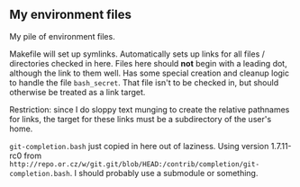 My environment files
--------------------

My pile of environment files. 

Makefile will set up symlinks.  Automatically sets up links for all files / directories checked in here.  Files here should **not** begin with a leading dot, although the link to them well.  Has some special creation and cleanup logic to handle the file `bash_secret`.  That file isn't to be checked in, but should otherwise be treated as a link target.  

Restriction: since I do sloppy text munging to create the relative pathnames for links, the target for these links must be a subdirectory of the user's home.

`git-completion.bash` just copied in here out of laziness.  Using version 1.7.11-rc0 from `http://repo.or.cz/w/git.git/blob/HEAD:/contrib/completion/git-completion.bash`.  I should probably use a submodule or something.


